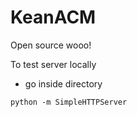 # KeanACM
Open source wooo!

To test server locally
- go inside directory
```
python -m SimpleHTTPServer     
```
